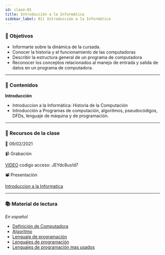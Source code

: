 ```yaml
---
id: clase-01
title: Introducción a la Informática
sidebar_label: 01) Introducción a la Informática
---
```


### 🏁 Objetivos

- Informarte sobre la dinámica de la cursada.
- Conocer la historia y el funcionamiento de las computadoras
- Describir la estructura general de un programa de computadora
- Reconocer los conceptos relacionados al manejo de entrada y salida de datos en un programa de computadora.

---

### 📝 Contenidos


**Introducción**

- Introduccion a la Informática: Historia de la Computación
- Introducción a Programas de computación, algoritmos, pseudocódigos, DFDs, lenguaje de máquina y de programación.

---

### 🚀 Recursos de la clase

📆 09/02/2021

📹 Grabación

[VIDEO](https://us02web.zoom.us/rec/share/f-4iqlU4CDSafClQma13eZmieF8BNMZH14zcUrzraq_ibSUdefyJi5CjwDUhtSI6.UnsTpgwih_rsnBGe)
codigo acceso: JEYdc8us!d7

📽 Presentación

[Introduccion a la Informatica](https://6ta-backend-online.adaitw.org/clases/01/Introducci%C3%B3n+a+la+Informatica.pdf)


---

### 📚 Material de lectura

_En español_

- [Definición de Computadora](https://concepto.de/computadora/#ixzz5o9FYXqT8)
- [Algoritmo](https://es.wikipedia.org/wiki/Algoritmo)
- [Lenguaje de programación](http://conogasi.org/articulos/lenguaje-de-programacion/)
- [Lenguajes de programación](https://moonantonio.github.io/post/2018/dev/004)
- [Lenguajes de programación mas usados](https://www.marketingandweb.es/marketing/lenguajes-de-programacion-mas-usados)
